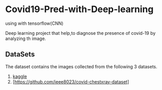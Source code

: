 # Covid19-Pred-with-Deep-learning
using with tensorflow(CNN)

Deep learning project that help,to diagnose the presence of covid-19 by analyzing th image.

<h2> DataSets</h2>
The dataset contains the images collected from the following 3 datasets.

1. [kaggle](https://www.kaggle.com/praveengovi/coronahack-chest-xraydataset)
2. [https://github.com/ieee8023/covid-chestxray-dataset]
